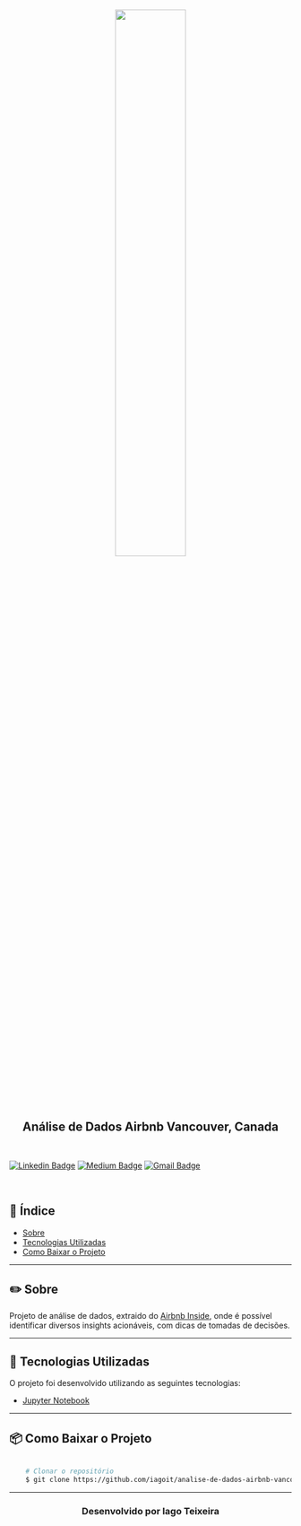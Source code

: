 <h1 align="center">
    <img width="50%" src="https://vidacigana.com/wp-content/uploads/2018/06/como-funciona-airbnb-1.jpg">
</h1>

<h2 align="center">
    Análise de Dados Airbnb Vancouver, Canada
</h2>

<br>

[![Linkedin Badge](https://img.shields.io/badge/-iagoit-blue?style=flat-square&logo=Linkedin&logoColor=white&link=https://www.linkedin.com/in/iagoteixeira)](https://www.linkedin.com/in/iagoteixeira)
[![Medium Badge](https://img.shields.io/badge/-@iagoitz-03a57a?style=flat-square&labelColor=000000&logo=Medium&link=https://iagoitz.medium.com/)](https://iagoitz.medium.com/)
[![Gmail Badge](https://img.shields.io/badge/-iago.sty@gmail.com-c14438?style=flat-square&logo=Gmail&logoColor=white&link=mailto:iago.sty@gmail.com)](mailto:iago.sty@gmail.com)

<br>

##  📑  Índice

- [Sobre](#-sobre)
- [Tecnologias Utilizadas](#-tecnologias-utilizadas)
- [Como Baixar o Projeto](#-como-baixar-o-projeto)

---

## ✏️ Sobre

Projeto de análise de dados, extraido do [Airbnb Inside](http://insideairbnb.com/get-the-data.html), onde é possível identificar diversos insights acionáveis, com dicas de tomadas de decisões.

---

## 🚀 Tecnologias Utilizadas

O projeto foi desenvolvido utilizando as seguintes tecnologias: 

- [Jupyter Notebook](https://jupyter.org/)

---

## 📦 Como Baixar o Projeto

```bash

    # Clonar o repositório
    $ git clone https://github.com/iagoit/analise-de-dados-airbnb-vancouver

```

---

<h3 align="center">Desenvolvido por Iago Teixeira</h3>
